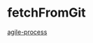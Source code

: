 # fetchFromGit
[agile-process](https://docs.google.com/spreadsheets/d/1QeGi2uAMBqsw9JVYpj2A__bsB8AA1xAFNgAcT4BSCpU/edit#gid=0)
